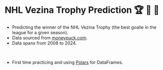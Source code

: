 # NHL Vezina Trophy Prediction 🏆 🥅 🏒
- Predicting the winner of the NHL Vezina Trophy (the best goalie in the league for a given season).
- Data sourced from [moneypuck.com](https://moneypuck.com/data.htm).
- Data spans from 2008 to 2024.

<br>

- First time practicing and using [Polars](https://docs.pola.rs/user-guide/getting-started/) for DataFrames.